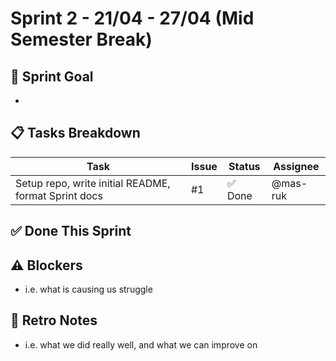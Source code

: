 # Sprint 2 - 21/04 - 27/04 (Mid Semester Break)

## 🎯 Sprint Goal
- 

## 📋 Tasks Breakdown
| Task                                      | Issue | Status         | Assignee   |
|-------------------------------------------|-------|----------------|------------|
| Setup repo, write initial README, format Sprint docs | #1    | ✅ Done | @mas-ruk   |

## ✅ Done This Sprint


## ⚠️ Blockers
- i.e. what is causing us struggle

## 🔁 Retro Notes
- i.e. what we did really well, and what we can improve on
